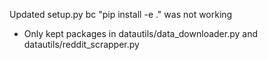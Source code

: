 
Updated setup.py bc "pip install -e ." was not working
- Only kept packages in datautils/data_downloader.py and datautils/reddit_scrapper.py


